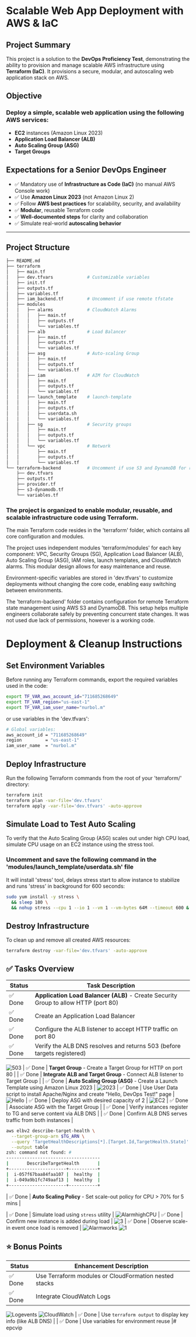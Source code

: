 # Scalable Web App Deployment with AWS & IaC

## Project Summary

This project is a solution to the **DevOps Proficiency Test**, demonstrating the ability to provision and manage scalable AWS infrastructure using **Terraform (IaC)**. It provisions a secure, modular, and autoscaling web application stack on AWS.

## Objective

### Deploy a simple, scalable web application using the following AWS services:

- **EC2** instances (Amazon Linux 2023)
- **Application Load Balancer (ALB)**
- **Auto Scaling Group (ASG)**
- **Target Groups**

## Expectations for a Senior DevOps Engineer

- ✅ Mandatory use of **Infrastructure as Code (IaC)** (no manual AWS Console work)
- ✅ Use **Amazon Linux 2023** (not Amazon Linux 2)
- ✅ Follow **AWS best practices** for scalability, security, and availability
- ✅ **Modular**, reusable Terraform code
- ✅ **Well-documented steps** for clarity and collaboration
- ✅ Simulate real-world **autoscaling behavior**

---

## Project Structure

```sh
├── README.md
├── terraform
│   ├── main.tf
│   ├── dev.tfvars             # Customizable variables
│   ├── init.tf
│   ├── outputs.tf
│   ├── variables.tf
│   ├── iam_backend.tf         # Uncomment if use remote tfstate
│   ├── modules
│   │   ├── alarms             # CloudWatch Alarms
│   │   │   ├── main.tf
│   │   │   ├── outputs.tf
│   │   │   └── variables.tf 
│   │   ├── alb                # Load Balancer
│   │   │   ├── main.tf
│   │   │   ├── outputs.tf
│   │   │   └── variables.tf
│   │   ├── asg                # Auto-scaling Group
│   │   │   ├── main.tf
│   │   │   ├── outputs.tf
│   │   │   └── variables.tf
│   │   ├── iam                # AIM for CloudWatch
│   │   │   ├── main.tf
│   │   │   ├── outputs.tf
│   │   │   └── variables.tf
│   │   ├── launch_template    # launch-template
│   │   │   ├── main.tf
│   │   │   ├── outputs.tf
│   │   │   ├── userdata.sh
│   │   │   └── variables.tf
│   │   ├── sg                 # Security groups
│   │   │   ├── main.tf
│   │   │   ├── outputs.tf
│   │   │   └── variables.tf
│   │   └── vpc                # Network
│   │       ├── main.tf
│   │       ├── outputs.tf
│   │       └── variables.tf
└── terraform-backend          # Uncomment if use S3 and DynamoDB for remote tfstate and lock
    ├── dev.tfvars
    ├── outputs.tf
    ├── provider.tf
    ├── s3-dynamodb.tf
    └── variables.tf
```

### The project is organized to enable modular, reusable, and scalable infrastructure code using Terraform.

The main Terraform code resides in the 'terraform' folder, which contains all core configuration and modules.

The project uses independent modules 'terraform/modules' for each key component: VPC, Security Groups (SG), Application Load Balancer (ALB), Auto Scaling Group (ASG), IAM roles, launch templates, and CloudWatch alarms. This modular design allows for easy maintenance and reuse.

Environment-specific variables are stored in 'dev.tfvars' to customize deployments without changing the core code, enabling easy switching between environments.

The 'terraform-backend' folder contains configuration for remote Terraform state management using AWS S3 and DynamoDB. This setup helps multiple engineers collaborate safely by preventing concurrent state changes. It was not used due lack of permissions, however is a working code.

# Deployment & Cleanup Instructions

## Set Environment Variables
Before running any Terraform commands, export the required variables used in the code:

```sh
export TF_VAR_aws_account_id="711685268649"
export TF_VAR_region="us-east-1"
export TF_VAR_iam_user_name="nurbol.m"
```
or use variables in the 'dev.tfvars':

```sh
# Global variables:
aws_account_id = "711685268649"
region         = "us-east-1"
iam_user_name  = "nurbol.m"
```
## Deploy Infrastructure
Run the following Terraform commands from the root of your 'terraform/' directory:

```sh
terraform init
terraform plan -var-file='dev.tfvars'
terraform apply -var-file='dev.tfvars' -auto-approve
```

## Simulate Load to Test Auto Scaling
To verify that the Auto Scaling Group (ASG) scales out under high CPU load, simulate CPU usage on an EC2 instance using the stress tool.

### Uncomment and save the following command in the 'modules/launch_template/userdata.sh' file
It will install 'stress' tool, delays stress start to allow instance to stabilize and runs 'stress' in background for 600 seconds:

```sh
sudo yum install -y stress \
  && sleep 180 \
  && nohup stress --cpu 1 --io 1 --vm 1 --vm-bytes 64M --timeout 600 &
```

## Destroy Infrastructure
To clean up and remove all created AWS resources:

```sh
terraform destroy -var-file='dev.tfvars' -auto-approve
```

## ✅ Tasks Overview

| Status | Task Description |
|--------|------------------|
| ✅ Done | **Application Load Balancer (ALB)** - Create Security Group to allow HTTP (port 80) |
| ✅ Done | Create an Application Load Balancer |
| ✅ Done | Configure the ALB listener to accept HTTP traffic on port 80 |
| ✅ Done | Verify the ALB DNS resolves and returns 503 (before targets registered) |
![503](images/503.png)
| ✅ Done | **Target Group** - Create a Target Group for HTTP on port 80 |
| ✅ Done | **Integrate ALB and Target Group** - Connect ALB listener to Target Group |
| ✅ Done | **Auto Scaling Group (ASG)** - Create a Launch Template using Amazon Linux 2023 |
![2023](images/Linux2023.png)
| ✅ Done | Use User Data script to install Apache/Nginx and create "Hello, DevOps Test!" page |
![Hello](images/Hello.png)
| ✅ Done | Deploy ASG with desired capacity of 2 |
![EC2](images/EC2.png)
| ✅ Done | Associate ASG with the Target Group |
| ✅ Done | Verify instances register to TG and serve content via ALB DNS |
| ✅ Done | Confirm ALB DNS serves traffic from both instances |
```sh
aws elbv2 describe-target-health \
  --target-group-arn $TG_ARN \
  --query 'TargetHealthDescriptions[*].[Target.Id,TargetHealth.State]' \
  --output table
zsh: command not found: #
------------------------------------
|       DescribeTargetHealth       |
+----------------------+-----------+
|  i-057f67baa84faa107 |  healthy  |
|  i-049a9b1fc749aaf13 |  healthy  |
+----------------------+-----------+
```
| ✅ Done | **Auto Scaling Policy** - Set scale-out policy for CPU > 70% for 5 mins |

| ✅ Done | Simulate load using `stress` utility |
![AlarmhighCPU](images/AlarmhighCPU.png)
| ✅ Done | Confirm new instance is added during load |
![3](images/3.png)
| ✅ Done | Observe scale-in event once load is removed |
![Alarmworks](images/Alarmworks.png)
![1](images/1.png)


## ⭐ Bonus Points

| Status | Enhancement Description |
|--------|--------------------------|
| ✅ Done | Use Terraform modules or CloudFormation nested stacks |
| ✅ Done | Integrate CloudWatch Logs |
![Logevents](images/Logevents.png)
![CloudWatch](images/CloudWatch.png)
| ✅ Done | Use `terraform output` to display key info (like ALB DNS) |
| ✅ Done | Use variables for environment reuse |# epcvip
